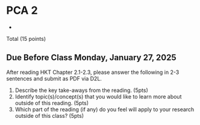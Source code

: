 # PCA 2
-

Total (15 points)

## Due Before Class Monday, January 27, 2025

After reading HKT Chapter 2.1-2.3, please answer the following in 2-3 sentences and submit as PDF via D2L.

1. Describe the key take-aways from the reading. (5pts)
2. Identify topic(s)/concept(s) that you would like to learn more about outside of this reading. (5pts)
3. Which part of the reading (if any) do you feel will apply to your research outside of this class? (5pts)

